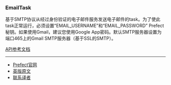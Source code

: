 ### EmailTask

基于SMTP协议从经过身份验证的电子邮件服务发送电子邮件的task。为了使此task正常运行，必须设置“EMAIL_USERNAME”和“EMAIL_PASSWORD” Prefect秘钥。如果使用Gmail，建议您使用Google App密码。默认SMTP服务器设置为端口465上的Gmail SMTP服务器（基于SSL的SMTP）。

[API参考文档](https://docs.prefect.io/api/latest/tasks/notifications.html#emailtask)

***

- [Prefect官网](https://www.prefect.io/)
- [英版原文](https://docs.prefect.io/core/task_library/email.html)
- [联系译者](https://github.com/listen-lavender)
